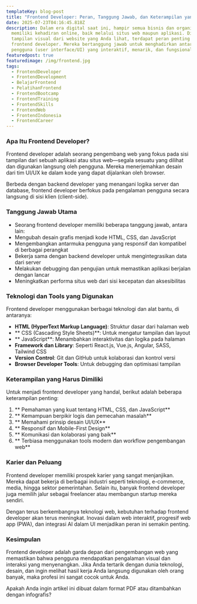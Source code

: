 ```yaml
---
templateKey: blog-post
title: "Frontend Developer: Peran, Tanggung Jawab, dan Keterampilan yang Dibutuhkan"
date: 2025-07-23T04:16:45.818Z
description: Dalam era digital saat ini, hampir semua bisnis dan organisasi
  memiliki kehadiran online, baik melalui situs web maupun aplikasi. Di balik
  tampilan visual dari website yang Anda lihat, terdapat peran penting seorang
  frontend developer. Mereka bertanggung jawab untuk menghadirkan antarmuka
  pengguna (user interface/UI) yang interaktif, menarik, dan fungsional.
featuredpost: true
featuredimage: /img/frontend.jpg
tags:
  - FrontendDeveloper
  - FrontendDevelopment
  - BelajarFrontend
  - PelatihanFrontend
  - FrontendBootcamp
  - FrontendTraining
  - FrontendSkills
  - FrontendWeb
  - FrontendIndonesia
  - FrontendCareer
---
```

### **Apa Itu Frontend Developer?**

Frontend developer adalah seorang pengembang web yang fokus pada sisi tampilan dari sebuah aplikasi atau situs web—segala sesuatu yang dilihat dan digunakan langsung oleh pengguna. Mereka menerjemahkan desain dari tim UI/UX ke dalam kode yang dapat dijalankan oleh browser.

Berbeda dengan backend developer yang menangani logika server dan database, frontend developer berfokus pada pengalaman pengguna secara langsung di sisi klien (client-side).

### **Tanggung Jawab Utama**

* Seorang frontend developer memiliki beberapa tanggung jawab, antara lain:
*    Mengubah desain grafis menjadi kode HTML, CSS, dan JavaScript
*    Mengembangkan antarmuka pengguna yang responsif dan kompatibel di berbagai perangkat
*    Bekerja sama dengan backend developer untuk mengintegrasikan data dari server
*    Melakukan debugging dan pengujian untuk memastikan aplikasi berjalan dengan lancar
*    Meningkatkan performa situs web dari sisi kecepatan dan aksesibilitas

### **Teknologi dan Tools yang Digunakan**

Frontend developer menggunakan berbagai teknologi dan alat bantu, di antaranya:

*    **HTML (HyperText Markup Language)**: Struktur dasar dari halaman web
*   ** CSS (Cascading Style Sheets)**: Untuk mengatur tampilan dan layout
*   ** JavaScript**: Menambahkan interaktivitas dan logika pada halaman
*    **Framework dan Library**: Seperti React.js, Vue.js, Angular, SASS, Tailwind CSS
*    **Version Control**: Git dan GitHub untuk kolaborasi dan kontrol versi
*    **Browser Developer Tools**: Untuk debugging dan optimisasi tampilan

### **Keterampilan yang Harus Dimiliki**

Untuk menjadi frontend developer yang handal, berikut adalah beberapa keterampilan penting:

1.  **  Pemahaman yang kuat tentang HTML, CSS, dan JavaScript**
2.  **  Kemampuan berpikir logis dan pemecahan masalah**
3.  **  Memahami prinsip desain UI/UX**
4.  **  Responsif dan Mobile-First Design**
5.  **  Komunikasi dan kolaborasi yang baik**
6.  **  Terbiasa menggunakan tools modern dan workflow pengembangan web**

### **Karier dan Peluang**

Frontend developer memiliki prospek karier yang sangat menjanjikan. Mereka dapat bekerja di berbagai industri seperti teknologi, e-commerce, media, hingga sektor pemerintahan. Selain itu, banyak frontend developer juga memilih jalur sebagai freelancer atau membangun startup mereka sendiri.

Dengan terus berkembangnya teknologi web, kebutuhan terhadap frontend developer akan terus meningkat. Inovasi dalam web interaktif, progresif web app (PWA), dan integrasi AI dalam UI menjadikan peran ini semakin penting.

### **Kesimpulan**

Frontend developer adalah garda depan dari pengembangan web yang memastikan bahwa pengguna mendapatkan pengalaman visual dan interaksi yang menyenangkan. Jika Anda tertarik dengan dunia teknologi, desain, dan ingin melihat hasil kerja Anda langsung digunakan oleh orang banyak, maka profesi ini sangat cocok untuk Anda.

Apakah Anda ingin artikel ini dibuat dalam format PDF atau ditambahkan dengan infografis?